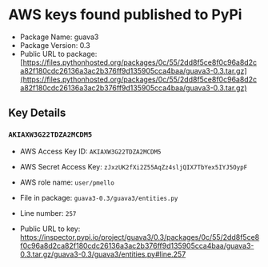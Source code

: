 # AWS keys found published to PyPi

* Package Name: guava3
* Package Version: 0.3
* Public URL to package: [https://files.pythonhosted.org/packages/0c/55/2dd8f5ce8f0c96a8d2ca82f180cdc26136a3ac2b376ff9d135905cca4baa/guava3-0.3.tar.gz](https://files.pythonhosted.org/packages/0c/55/2dd8f5ce8f0c96a8d2ca82f180cdc26136a3ac2b376ff9d135905cca4baa/guava3-0.3.tar.gz)

## Key Details

### `AKIAXW3G22TDZA2MCDM5`

* AWS Access Key ID: `AKIAXW3G22TDZA2MCDM5`
* AWS Secret Access Key: `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` 
* AWS role name: `user/pmello`
* File in package: `guava3-0.3/guava3/entities.py`
* Line number: `257`

* Public URL to key: https://inspector.pypi.io/project/guava3/0.3/packages/0c/55/2dd8f5ce8f0c96a8d2ca82f180cdc26136a3ac2b376ff9d135905cca4baa/guava3-0.3.tar.gz/guava3-0.3/guava3/entities.py#line.257



